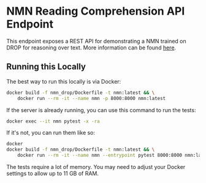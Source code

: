 # NMN Reading Comprehension API Endpoint

This endpoint exposes a REST API for demonstrating a NMN trained on DROP for reasoning over text.
More information can be found [here](https://github.com/nitishgupta/nmn-drop).

## Running this Locally

The best way to run this locally is via Docker:

```bash
docker build -f nmn_drop/Dockerfile -t nmn:latest && \
    docker run --rm -it --name nmn -p 8000:8000 nmn:latest
```

If the server is already running, you can use this command to run the tests:

```bash
docker exec --it nmn pytest -x -ra
```

If it's not, you can run them like so:

```bash
docker
docker build -f nmn_drop/Dockerfile -t nmn:latest && \
    docker run --rm -it --name nmn --entrypoint pytest 8000:8000 nmn:latest -x -ra nmn_drop
```

The tests require a lot of memory. You may need to adjust your Docker settings to allow up to
11 GB of RAM.
